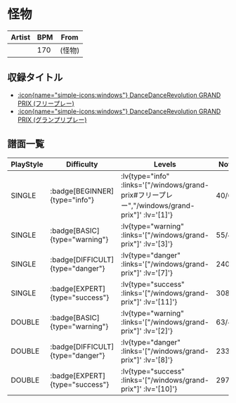 # 怪物

|Artist|BPM|From|
|------|---|----|
||170|(怪物)|

## 収録タイトル

- [ :icon{name="simple-icons:windows"} DanceDanceRevolution GRAND PRIX (フリープレー)](/windows/grand-prix#フリープレー)
- [ :icon{name="simple-icons:windows"} DanceDanceRevolution GRAND PRIX (グランプリプレー)](/windows/grand-prix)

## 譜面一覧

|PlayStyle|Difficulty|Levels|Notes|Movie|
|---------|----------|------|-----|-----|
|SINGLE| :badge[BEGINNER]{type="info"} | :lv{type="info" :links='["/windows/grand-prix#フリープレー","/windows/grand-prix"]' :lv='[1]'} |40/6||
|SINGLE| :badge[BASIC]{type="warning"} | :lv{type="warning" :links='["/windows/grand-prix"]' :lv='[3]'} |55/4||
|SINGLE| :badge[DIFFICULT]{type="danger"} | :lv{type="danger" :links='["/windows/grand-prix"]' :lv='[7]'} |240/2||
|SINGLE| :badge[EXPERT]{type="success"} | :lv{type="success" :links='["/windows/grand-prix"]' :lv='[11]'} |308/18||
|DOUBLE| :badge[BASIC]{type="warning"} | :lv{type="warning" :links='["/windows/grand-prix"]' :lv='[2]'} |63/4||
|DOUBLE| :badge[DIFFICULT]{type="danger"} | :lv{type="danger" :links='["/windows/grand-prix"]' :lv='[8]'} |233/1||
|DOUBLE| :badge[EXPERT]{type="success"} | :lv{type="success" :links='["/windows/grand-prix"]' :lv='[10]'} |297/24||
